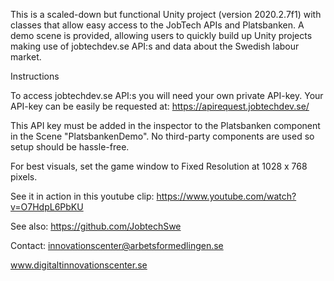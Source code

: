This is a scaled-down but functional Unity project (version 2020.2.7f1) with classes that allow easy access to the JobTech APIs and Platsbanken. A demo scene is provided, allowing users to quickly build up Unity projects making use of jobtechdev.se API:s and data about the Swedish labour market.

Instructions

To access jobtechdev.se API:s you will need your own private API-key. Your API-key can be easily be requested at:
https://apirequest.jobtechdev.se/

This API key must be added in the inspector to the Platsbanken component in the Scene "PlatsbankenDemo". No third-party components are used so setup should be hassle-free.

For best visuals, set the game window to Fixed Resolution at 1028 x 768 pixels.

See it in action in this youtube clip: https://www.youtube.com/watch?v=O7HdpL6PbKU

See also: https://github.com/JobtechSwe

Contact: innovationscenter@arbetsformedlingen.se

www.digitaltinnovationscenter.se
